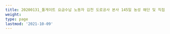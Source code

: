 ```yaml
---
title: 20200131_톨게이트 요금수납 노동자 김천 도로공사 본사 145일 농성 해단 및 직접고용 쟁취 결의대회
weight: 
type: page
lastmod: '2021-10-09'
---
```

